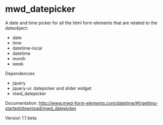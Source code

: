 mwd_datepicker
==============

A date and time picker for all the html form elements that are related to the dateobject:
- date
- time
- datetime-local
- datetime
- month
- week

Dependencies
- jquery
- jquery-ui: datepicker and slider widget
- mwd_datepicker

Documentation: http://www.mwd-form-elements.com/datetime/#!/getting-started/download/mwd_datepicker

Version 1.1 beta
